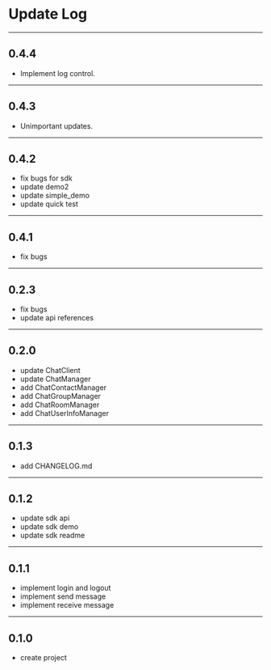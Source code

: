 # Update Log

---
## 0.4.4
* Implement log control.

---
## 0.4.3
* Unimportant updates.

---
## 0.4.2
* fix bugs for sdk
* update demo2
* update simple_demo
* update quick test

---
## 0.4.1
* fix bugs

---
## 0.2.3
* fix bugs
* update api references

---
## 0.2.0
* update ChatClient
* update ChatManager
* add ChatContactManager
* add ChatGroupManager
* add ChatRoomManager
* add ChatUserInfoManager

---
## 0.1.3
* add CHANGELOG.md
---
## 0.1.2
* update sdk api
* update sdk demo
* update sdk readme
---
## 0.1.1
* implement login and logout
* implement send message
* implement receive message
---
## 0.1.0
* create project